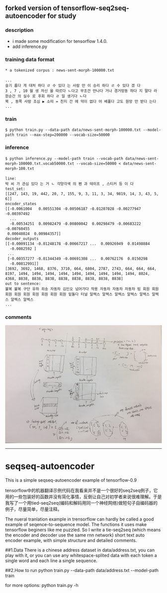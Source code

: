 forked version of tensorflow-seq2seq-autoencoder for study
---

### description
  - i made some modification for tensorflow 1.4.0.
  - add inference.py

### training data format

```
* a tokenized corpus : news-sent-morph-100000.txt

...
슬기 롭다 게 대처 하다 ㄹ 수 있다 는 사람 만 이 승리 하다 ㄹ 수 있다 겠 다
3 , 7 , 10 월 생 자신 을 따르다 ㄴ다고 무조건 만나다 거나 경거망동 하다 지 말다 라
한순간 의 실수 로 후회 하다 ㄹ 일 생기다 ㄴ다
북 , 동쪽 사람 조심 ▶ 소띠 = 친지 간 에 덕이 없다 어 베풀다 고도 원망 만 받다 는다
...

```

### train

```
$ python train.py --data-path data/news-sent-morph-100000.txt --model-path train --max-step=200000 --vocab-size=50000
```

### inference

```
$ python inference.py --model-path train --vocab-path data/news-sent-morph-100000.txt.vocab50000.txt --vocab-size=50000 < data/news-sent-morph-100.txt

line:
박 씨 가 관심 있다 는 거 ㄴ 각양각색 의 펜 과 테이프 , 스티커 등 이 다
test_set:
[[247, 143, 19, 442, 20, 7, 155, 9, 3, 11, 3, 34, 9819, 14, 3, 43, 5, 6]]
encoder_states
[[-0.0061004   0.00551304 -0.00506187 -0.01207028 -0.00277947 -0.00397492
  ...
  -0.00534251  0.00982479 -0.00800042  0.00298479 -0.00683222 -0.00760455
 0.00048024  0.00984357]]
decoder_outputs
[[-0.00091134 -0.01248178 -0.00667217 ...  0.00926949  0.01498884
  -0.0082592 ]
 ...
 [-0.00357277 -0.01344349 -0.00691308 ...  0.00762176  0.0150298
  -0.00812991]]
[3692, 3692, 1468, 8376, 3710, 664, 6804, 2787, 2743, 664, 664, 664, 8197, 1494, 1494, 1494, 1494, 1494, 1494, 1494, 1494, 1494, 8024, 4368, 8838, 8838, 8838, 8838, 8838, 8838, 8838, 8838]
out to sentence:
불복 불복 구단 유하 죄송 자동차 김인오 넘어가다 작용 자동차 자동차 자동차 빔 회원 회원 회원 회원 회원 회원 회원 회원 회원 밑돌다 터널 알렉스 알렉스 알렉스 알렉스 알렉스 알렉스 알렉스 알렉스
...
```

### comments

![seq2seq_autoencoder](https://raw.githubusercontent.com/dsindex/blog/master/images/seq2seq_autoencoder.jpeg)

----

# seqseq-autoencoder
This is a simple seqseq-autoencoder example of tensorflow-0.9

tensorflow中的机器翻译示例代码在我看来并不是一个很好的seq2seq例子，它用的一些包装好的函数并没有简化事情，反倒让自己对初学者来说很难理解。于是我写了一个用tied-seq2seq(编码和解码用同一个神经网络)做短句子自编码器的例子，尽量简单，尽量注释。

The nueral tranlation example in trensorflow can hardly be called a good example of seqence-to-sequence model. The functions it uses make tensorflow beginers like me puzzled. So I write a tie-seq2seq (which means the encoder and decoder use the same rnn network) short text auto encoder example, with simple structure and detailed comments. 


##1.Data
There is a chinese address dataset in data/address.txt, you can play with it, or you can use any whitespace-splited data with each token a single word and each line a single sequence.


##2.How to run
python train.py --data-path data/address.txt --model-path train

for more options: python train.py -h

